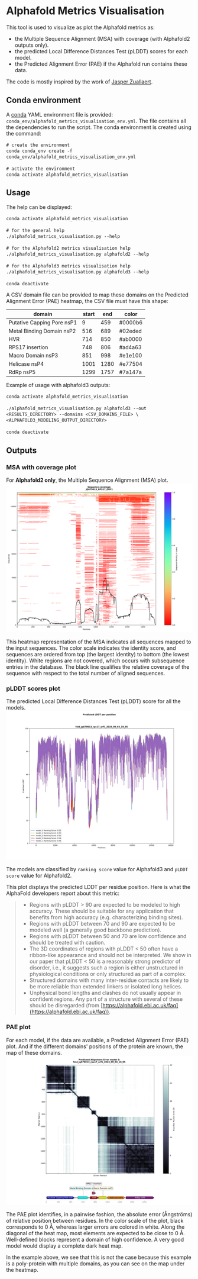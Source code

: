 # Alphafold Metrics Visualisation

This tool is used to visualize as plot the Alphafold metrics as:
- the Multiple Sequence Alignment (MSA) with coverage (with Alphafold2 outputs only).
- the predicted Local Difference Distances Test (pLDDT) scores for each model.
- the Predicted Alignment Error (PAE) if the Alphafold run contains these data.

The code is mostly inspired by the work of [Jasper Zuallaert](https://github.com/jasperzuallaert/VIBFold/blob/main/visualize_alphafold_results.py).

## Conda environment

A [conda](https://docs.conda.io/projects/conda/en/latest/index.html) YAML environment file is provided: 
`conda_env/alphafold_metrics_visualisation_env.yml`. The file contains all the dependencies to run the script.
The conda environment is created using the command:
```shell script
# create the environment
conda conda_env create -f conda_env/alphafold_metrics_visualisation_env.yml

# activate the environment
conda activate alphafold_metrics_visualisation
```

## Usage

The help can be displayed:
```shell
conda activate alphafold_metrics_visualisation

# for the general help
./alphafold_metrics_visualisation.py --help

# for the Alphafold2 metrics visualisation help
./alphafold_metrics_visualisation.py alphafold2 --help

# for the Alphafold3 metrics visualisation help
./alphafold_metrics_visualisation.py alphafold3 --help

conda deactivate
```

A CSV domain file can be provided to map these domains on the Predicted Alignment Error (PAE) heatmap,
the CSV file must have this shape:

|domain                    |start|end |color  |
|--------------------------|-----|----|-------|
|Putative Capping Pore nsP1|9    |459 |#0000b6|
|Metal Binding Domain nsP2 |516  |689 |#02eded|
|HVR                       |714  |850 |#ab0000|
|RPS17 insertion           |748  |806 |#ad4a63|
|Macro Domain nsP3         |851  |998 |#e1e100|
|Helicase nsP4             |1001 |1280|#e77504|
|RdRp nsP5                 |1299 |1757|#7a147a|


Example of usage with alphafold3 outputs:
```shell
conda activate alphafold_metrics_visualisation

./alphafold_metrics_visualisation.py alphafold3 --out <RESULTS_DIRECTORY> --domains <CSV_DOMAINS_FILE> \
<ALPHAFOLD3_MODELING_OUTPUT_DIRECTORY>

conda deactivate
```


## Outputs

### MSA with coverage plot

For **Alphafold2 only**, the Multiple Sequence Alignment (MSA) plot.
![MSA with coverage](_static/msa_coverage.svg)

This heatmap representation of the MSA indicates all sequences mapped to the input sequences. The color scale indicates 
the identity score, and sequences are ordered from top (the largest identity) to bottom (the lowest identity). White 
regions are not covered, which occurs with subsequence entries in the database. The black line qualifies the relative 
coverage of the sequence with respect to the total number of aligned sequences.

### pLDDT scores plot

The predicted Local Difference Distances Test (pLDDT) score for all the models.
![pLDDt](_static/pLDDT.svg)

The models are classified by `ranking score` value for Alphafold3 and `pLDDT score` value for Alphafold2.

This plot displays the predicted LDDT per residue position. Here is what the AlphaFold developers report about this 
metric:

> - Regions with pLDDT > 90 are expected to be modeled to high accuracy. These should be suitable for any application 
> that benefits from high accuracy (e.g. characterizing binding sites).
> - Regions with pLDDT between 70 and 90 are expected to be modeled well (a generally good backbone prediction).
> - Regions with pLDDT between 50 and 70 are low confidence and should be treated with caution.
> - The 3D coordinates of regions with pLDDT < 50 often have a ribbon-like appearance and should not be interpreted. 
> We show in our paper that pLDDT < 50 is a reasonably strong predictor of disorder, i.e., it suggests such a region is 
> either unstructured in physiological conditions or only structured as part of a complex.
> - Structured domains with many inter-residue contacts are likely to be more reliable than extended linkers or 
> isolated long helices.
> - Unphysical bond lengths and clashes do not usually appear in confident regions. Any part of a structure with 
> several of these should be disregarded (from [https://alphafold.ebi.ac.uk/faq](https://alphafold.ebi.ac.uk/faq)).

### PAE plot

For each model, if the data are available, a Predicted Alignment Error (PAE) plot.
And if the different domains' positions of the protein are known, the map of these domains.
![Predicted Alignment Error](_static/PAE.svg)

The PAE plot identifies, in a pairwise fashion, the absolute error (Ångströms) of relative position between residues. 
In the color scale of the plot, black corresponds to 0 Å, whereas larger errors are colored in white.
Along the diagonal of the heat map, most elements are expected to be close to 0 Å. Well-defined blocks represent a 
domain of high confidence. A very good model would display a complete dark heat map.

In the example above, we see that this is not the case because this example is a poly-protein with multiple domains, as 
you can see on the map under the heatmap. 

